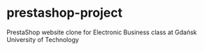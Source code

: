 # prestashop-project
PrestaShop website clone for Electronic Business class at Gdańsk University of Technology
